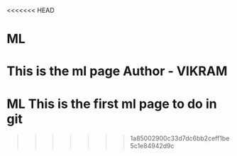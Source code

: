 <<<<<<< HEAD
# ML
This is the ml page
Author - VIKRAM
=======
# ML This is the first ml page to do in git
>>>>>>> 1a85002900c33d7dc6bb2ceff1be5c1e84942d9c
